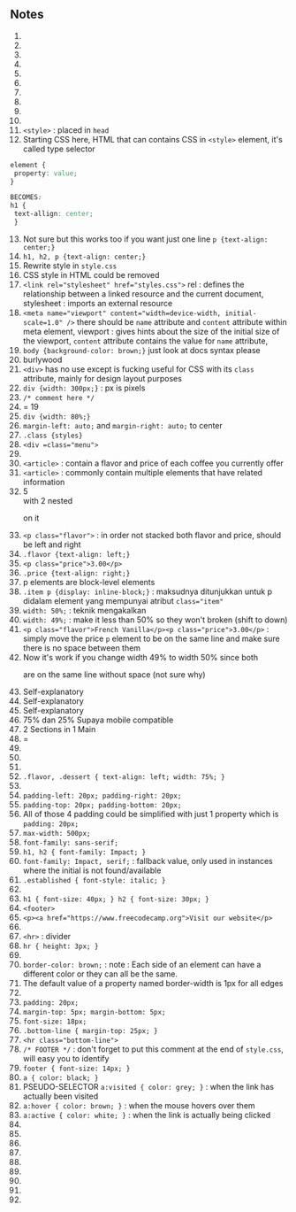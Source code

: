 ## Notes

1.
2.
3.
4.
5.
6.
7.
8.
9.
10.
11. `<style>` : placed in `head`
12. Starting CSS here, HTML that can contains CSS in `<style>` element, it's called type selector
```css
element {
 property: value;
}

BECOMES:
h1 {
 text-allign: center;
 }
```
13. Not sure but this works too if you want just one line `p {text-align: center;}`
14. `h1, h2, p {text-align: center;}`
15. Rewrite style in `style.css`
16. CSS style in HTML could be removed
17. `<link rel="stylesheet" href="styles.css">` rel : defines the relationship between a linked resource and the current document, stylesheet : imports an external resource
18. `<meta name="viewport" content="width=device-width, initial-scale=1.0" />` there should be `name` attribute and `content` attribute within meta element, viewport : gives hints about the size of the initial size of the viewport, `content` attribute contains the value for `name` attribute,
19. `body {background-color: brown;}` just look at docs syntax please
20. burlywood
21. `<div>` has no use except is fucking useful for CSS with its `class` attribute, mainly for design layout purposes 
22. `div {width: 300px;}` : px is pixels
23. `/* comment here */`
24. = 19
25. `div {width: 80%;}`
26. `margin-left: auto;` and `margin-right: auto;` to center
27. `.class {styles}`
28. `<div =class="menu">`
29. 
30. `<article>` :  contain a flavor and price of each coffee you currently offer
31. `<article>` : commonly contain multiple elements that have related information
32. 5 <article> with 2 nested <p> on it
33. `<p class="flavor">` : in order not stacked both flavor and price, should be left and right
34. `.flavor {text-align: left;}`
35. `<p class="price">3.00</p>`
36. `.price {text-align: right;}`
37. p elements are block-level elements
38. `.item p {display: inline-block;}` : maksudnya ditunjukkan untuk p didalam element yang mempunyai atribut `class="item"`
39. `width: 50%;` : teknik mengakalkan
40. `width: 49%;` : make it less than 50% so they won't broken (shift to down)
41. `<p class="flavor">French Vanilla</p><p class="price">3.00</p>` : simply move the price `p` element to be on the same line and make sure there is no space between them
42. Now it's work if you change width 49% to width 50% since both <p> are on the same line without space (not sure why)
43. Self-explanatory
44. Self-explanatory
45. Self-explanatory
46. 75% dan 25% Supaya mobile compatible
47. 2 Sections in 1 Main
48. =
49. 
50.
51.
52. `.flavor, .dessert { text-align: left; width: 75%; }`
53.
54. `padding-left: 20px; padding-right: 20px;`
55. `padding-top: 20px; padding-bottom: 20px;`
56. All of those 4 padding could be simplified with just 1 property which is `padding: 20px;`
57. `max-width: 500px;`
58. `font-family: sans-serif;`
59. `h1, h2 { font-family: Impact; }`
60. `font-family: Impact, serif;` : fallback value, only used in instances where the initial is not found/available 
61. `.established { font-style: italic; }`
62. 
63. `h1 { font-size: 40px; } h2 { font-size: 30px; }`
64. `<footer>`
65. `<p><a href="https://www.freecodecamp.org">Visit our website</p>`
66. 
67. `<hr>` : divider
68. `hr { height: 3px; }`
69. 
70. `border-color: brown;` : note : Each side of an element can have a different color or they can all be the same.
71. The default value of a property named border-width is 1px for all edges
72.
73. `padding: 20px;`
74. `margin-top: 5px; margin-bottom: 5px;`
75. `font-size: 18px;`
76. `.bottom-line { margin-top: 25px; }`
77. `<hr class="bottom-line">`
78. `/* FOOTER */` : don't forget to put this comment at the end of `style.css`, will easy you to identify
79. `footer { font-size: 14px; }`
80. `a { color: black; }`
81. PSEUDO-SELECTOR `a:visited { color: grey; }` : when the link has actually been visited
82. `a:hover { color: brown; }` : when the mouse hovers over them
83. `a:active { color: white; }` : when the link is actually being clicked 
84. 
85.
86.
87.
88.
89.
90.
91.
92.

